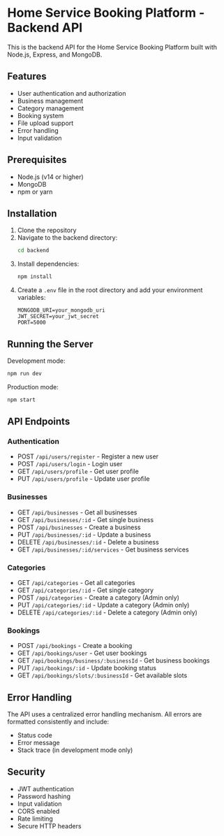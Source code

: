 # Home Service Booking Platform - Backend API

This is the backend API for the Home Service Booking Platform built with Node.js, Express, and MongoDB.

## Features

- User authentication and authorization
- Business management
- Category management
- Booking system
- File upload support
- Error handling
- Input validation

## Prerequisites

- Node.js (v14 or higher)
- MongoDB
- npm or yarn

## Installation

1. Clone the repository
2. Navigate to the backend directory:
   ```bash
   cd backend
   ```
3. Install dependencies:
   ```bash
   npm install
   ```
4. Create a `.env` file in the root directory and add your environment variables:
   ```
   MONGODB_URI=your_mongodb_uri
   JWT_SECRET=your_jwt_secret
   PORT=5000
   ```

## Running the Server

Development mode:
```bash
npm run dev
```

Production mode:
```bash
npm start
```

## API Endpoints

### Authentication
- POST `/api/users/register` - Register a new user
- POST `/api/users/login` - Login user
- GET `/api/users/profile` - Get user profile
- PUT `/api/users/profile` - Update user profile

### Businesses
- GET `/api/businesses` - Get all businesses
- GET `/api/businesses/:id` - Get single business
- POST `/api/businesses` - Create a business
- PUT `/api/businesses/:id` - Update a business
- DELETE `/api/businesses/:id` - Delete a business
- GET `/api/businesses/:id/services` - Get business services

### Categories
- GET `/api/categories` - Get all categories
- GET `/api/categories/:id` - Get single category
- POST `/api/categories` - Create a category (Admin only)
- PUT `/api/categories/:id` - Update a category (Admin only)
- DELETE `/api/categories/:id` - Delete a category (Admin only)

### Bookings
- POST `/api/bookings` - Create a booking
- GET `/api/bookings/user` - Get user bookings
- GET `/api/bookings/business/:businessId` - Get business bookings
- PUT `/api/bookings/:id` - Update booking status
- GET `/api/bookings/slots/:businessId` - Get available slots

## Error Handling

The API uses a centralized error handling mechanism. All errors are formatted consistently and include:
- Status code
- Error message
- Stack trace (in development mode only)

## Security

- JWT authentication
- Password hashing
- Input validation
- CORS enabled
- Rate limiting
- Secure HTTP headers

